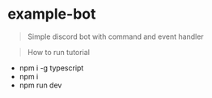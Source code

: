 # example-bot
> Simple discord bot with command and event handler

> How to run tutorial
- npm i -g typescript
- npm i
- npm run dev
